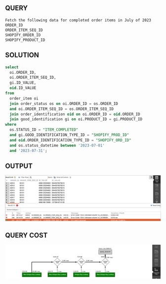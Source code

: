 ## QUERY
    Fetch the following data for completed order items in July of 2023
    ORDER_ID
    ORDER_ITEM_SEQ_ID
    SHOPIFY_ORDER_ID
    SHOPIFY_PRODUCT_ID



## SOLUTION
```sql
select 
  oi.ORDER_ID, 
  oi.ORDER_ITEM_SEQ_ID, 
  gi.ID_VALUE, 
  oid.ID_VALUE 
from 
  order_item oi 
  join order_status os on oi.ORDER_ID = os.ORDER_ID 
  and oi.ORDER_ITEM_SEQ_ID = os.ORDER_ITEM_SEQ_ID 
  join order_identification oid on oi.ORDER_ID = oid.ORDER_ID 
  join good_identification gi on oi.PRODUCT_ID = gi.PRODUCT_ID 
where 
  os.STATUS_ID = "ITEM_COMPLETED" 
  and gi.GOOD_IDENTIFICATION_TYPE_ID = "SHOPIFY_PROD_ID" 
  and oid.ORDER_IDENTIFICATION_TYPE_ID = "SHOPIFY_ORD_ID" 
  and os.status_datetime between '2023-07-01' 
  and '2023-07-31';
```

## OUTPUT
![Alt text](image.png)

## QUERY COST 
![Alt text](image-1.png)
